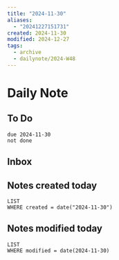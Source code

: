 ```yaml
---
title: "2024-11-30"
aliases:
  - "20241227151731"
created: 2024-11-30
modified: 2024-12-27
tags:
  - archive
  - dailynote/2024-W48
---
```

# Daily Note
## To Do
```tasks
due 2024-11-30
not done
```
## Inbox
## Notes created today
```dataview
LIST
WHERE created = date("2024-11-30")
```
## Notes modified today
```dataview
LIST
WHERE modified = date(2024-11-30)
```
